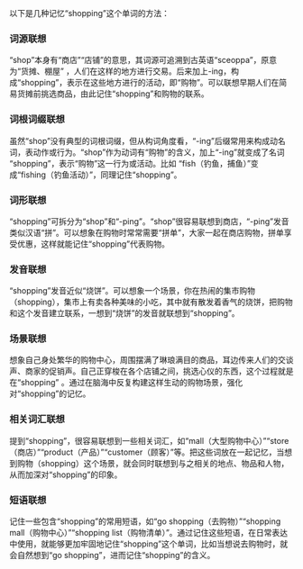 以下是几种记忆“shopping”这个单词的方法：

### 词源联想
“shop”本身有“商店”“店铺”的意思，其词源可追溯到古英语“sceoppa”，原意为“货摊、棚屋” ，人们在这样的地方进行交易。后来加上-ing，构成“shopping”，表示在这些地方进行的活动，即“购物”。可以联想早期人们在简易货摊前挑选商品，由此记住“shopping”和购物的联系。

### 词根词缀联想
虽然“shop”没有典型的词根词缀，但从构词角度看，“-ing”后缀常用来构成动名词，表动作或行为。“shop”作为动词有“购物”的含义，加上“-ing”就变成了名词 “shopping”，表示“购物”这一行为或活动。比如 “fish（钓鱼，捕鱼）”变成“fishing（钓鱼活动）”，同理记住“shopping”。

### 词形联想
“shopping”可拆分为“shop”和“-ping”。“shop”很容易联想到商店，“-ping”发音类似汉语“拼”。可以想象在购物时常常需要“拼单”，大家一起在商店购物，拼单享受优惠，这样就能记住“shopping”代表购物。

### 发音联想
“shopping”发音近似“烧饼”。可以想象一个场景，你在热闹的集市购物（shopping），集市上有卖各种美味的小吃，其中就有散发着香气的烧饼，把购物和这个发音建立联系，一想到“烧饼”的发音就联想到“shopping”。

### 场景联想
想象自己身处繁华的购物中心，周围摆满了琳琅满目的商品，耳边传来人们的交谈声、商家的促销声。自己正穿梭在各个店铺之间，挑选心仪的东西，这个过程就是在“shopping” 。通过在脑海中反复构建这样生动的购物场景，强化对“shopping”的记忆。

### 相关词汇联想
提到“shopping”，很容易联想到一些相关词汇，如“mall（大型购物中心）”“store（商店）”“product（产品）”“customer（顾客）”等。把这些词放在一起记忆，当想到购物（shopping）这个场景，就会同时联想到与之相关的地点、物品和人物，从而加深对“shopping”的印象。

### 短语联想
记住一些包含“shopping”的常用短语，如“go shopping（去购物）”“shopping mall（购物中心）”“shopping list（购物清单）”。通过记住这些短语，在日常表达中使用，就能够更加牢固地记住“shopping”这个单词，比如当想说去购物时，就会自然想到“go shopping”，进而记住“shopping”的含义。 